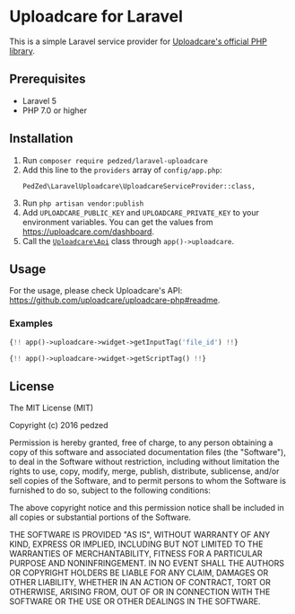 # Uploadcare for Laravel

This is a simple Laravel service provider for [Uploadcare's official PHP library](https://github.com/uploadcare/uploadcare-php).


## Prerequisites
- Laravel 5
- PHP 7.0 or higher


## Installation
1. Run `composer require pedzed/laravel-uploadcare`
1. Add this line to the `providers` array of `config/app.php`:  
    ```
    PedZed\LaravelUploadcare\UploadcareServiceProvider::class,
    ```
1. Run `php artisan vendor:publish`
1. Add `UPLOADCARE_PUBLIC_KEY` and `UPLOADCARE_PRIVATE_KEY` to your environment variables.
    You can get the values from https://uploadcare.com/dashboard.
1. Call the [`Uploadcare\Api`](https://github.com/uploadcare/uploadcare-php/blob/master/src/Uploadcare/Api.php) class through `app()->uploadcare`.


## Usage
For the usage, please check Uploadcare's API: https://github.com/uploadcare/uploadcare-php#readme.

### Examples
```php
{!! app()->uploadcare->widget->getInputTag('file_id') !!}

{!! app()->uploadcare->widget->getScriptTag() !!}
```


## License
The MIT License (MIT)

Copyright (c) 2016 pedzed

Permission is hereby granted, free of charge, to any person obtaining a copy
of this software and associated documentation files (the "Software"), to deal
in the Software without restriction, including without limitation the rights
to use, copy, modify, merge, publish, distribute, sublicense, and/or sell
copies of the Software, and to permit persons to whom the Software is
furnished to do so, subject to the following conditions:

The above copyright notice and this permission notice shall be included in all
copies or substantial portions of the Software.

THE SOFTWARE IS PROVIDED "AS IS", WITHOUT WARRANTY OF ANY KIND, EXPRESS OR
IMPLIED, INCLUDING BUT NOT LIMITED TO THE WARRANTIES OF MERCHANTABILITY,
FITNESS FOR A PARTICULAR PURPOSE AND NONINFRINGEMENT. IN NO EVENT SHALL THE
AUTHORS OR COPYRIGHT HOLDERS BE LIABLE FOR ANY CLAIM, DAMAGES OR OTHER
LIABILITY, WHETHER IN AN ACTION OF CONTRACT, TORT OR OTHERWISE, ARISING FROM,
OUT OF OR IN CONNECTION WITH THE SOFTWARE OR THE USE OR OTHER DEALINGS IN THE
SOFTWARE.
